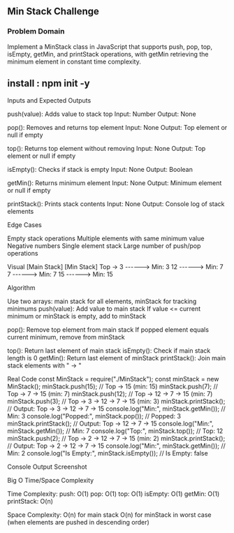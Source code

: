 ## Min Stack Challenge
### Problem Domain
Implement a MinStack class in JavaScript that supports push, pop, top, isEmpty, getMin, and printStack operations, with getMin retrieving the minimum element in constant time complexity.

## install : npm init -y

Inputs and Expected Outputs

push(value): Adds value to stack top
Input: Number
Output: None


pop(): Removes and returns top element
Input: None
Output: Top element or null if empty


top(): Returns top element without removing
Input: None
Output: Top element or null if empty


isEmpty(): Checks if stack is empty
Input: None
Output: Boolean


getMin(): Returns minimum element
Input: None
Output: Minimum element or null if empty


printStack(): Prints stack contents
Input: None
Output: Console log of stack elements



Edge Cases

Empty stack operations
Multiple elements with same minimum value
Negative numbers
Single element stack
Large number of push/pop operations

Visual
[Main Stack]        [Min Stack]
  Top -> 3  ------> Min: 3
         12 ------> Min: 7
         7  ------> Min: 7
         15 ------> Min: 15

Algorithm

Use two arrays: main stack for all elements, minStack for tracking minimums
push(value):
Add value to main stack
If value <= current minimum or minStack is empty, add to minStack


pop():
Remove top element from main stack
If popped element equals current minimum, remove from minStack


top(): Return last element of main stack
isEmpty(): Check if main stack length is 0
getMin(): Return last element of minStack
printStack(): Join main stack elements with " -> "

Real Code
const MinStack = require("./MinStack");
const minStack = new MinStack();
minStack.push(15);    // Top -> 15 (min: 15)
minStack.push(7);     // Top -> 7 -> 15 (min: 7)
minStack.push(12);    // Top -> 12 -> 7 -> 15 (min: 7)
minStack.push(3);     // Top -> 3 -> 12 -> 7 -> 15 (min: 3)
minStack.printStack(); // Output: Top -> 3 -> 12 -> 7 -> 15
console.log("Min:", minStack.getMin()); // Min: 3
console.log("Popped:", minStack.pop()); // Popped: 3
minStack.printStack(); // Output: Top -> 12 -> 7 -> 15
console.log("Min:", minStack.getMin()); // Min: 7
console.log("Top:", minStack.top());    // Top: 12
minStack.push(2);     // Top -> 2 -> 12 -> 7 -> 15 (min: 2)
minStack.printStack(); // Output: Top -> 2 -> 12 -> 7 -> 15
console.log("Min:", minStack.getMin()); // Min: 2
console.log("Is Empty:", minStack.isEmpty()); // Is Empty: false

Console Output Screenshot

Big O Time/Space Complexity

Time Complexity:
push: O(1)
pop: O(1)
top: O(1)
isEmpty: O(1)
getMin: O(1)
printStack: O(n)


Space Complexity:
O(n) for main stack
O(n) for minStack in worst case (when elements are pushed in descending order)

